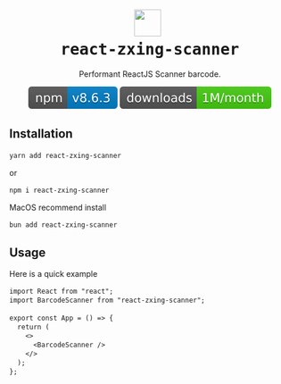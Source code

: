 <h1 align="center">
  <kbd>
    <image src="assets/barcode.gif" style="width: 48px; height: 48px; margin-right:8px " float="left"/>
  </kbd>
  <kbd>
     <div  float="left">react-zxing-scanner<div>
  </kbd>
</h1>

<div align="center">

Performant ReactJS Scanner barcode.

[![Version][version-badge]][package]
[![Downloads][downloads-badge]][npmtrends]

</div>


## Installation

```bash
yarn add react-zxing-scanner
```

or

```bash
npm i react-zxing-scanner
```

MacOS recommend install

```bash
bun add react-zxing-scanner
```

## Usage

Here is a quick example

```tsx
import React from "react";
import BarcodeScanner from "react-zxing-scanner";

export const App = () => {
  return (
    <>
      <BarcodeScanner />
    </>
  );
};
```

[downloads-badge]: assets/downloads.svg
[version-badge]: assets/version.svg
[package]: https://www.npmjs.com/package/react-zxing-scanner
[npmtrends]: https://npmtrends.com/react-zxing-scanner
